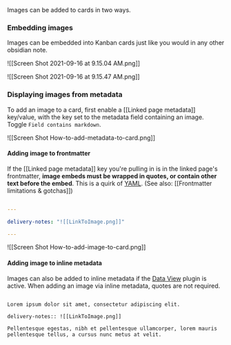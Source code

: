 
Images can be added to cards in two ways.

### Embedding images

Images can be embedded into Kanban cards just like you would in any other obsidian note.

![[Screen Shot 2021-09-16 at 9.15.04 AM.png]]

![[Screen Shot 2021-09-16 at 9.15.47 AM.png]]


### Displaying images from metadata

To add an image to a card, first enable a [[Linked page metadata]] key/value, with the key set to the metadata field containing an image. Toggle `Field contains markdown`.

![[Screen Shot How-to-add-metadata-to-card.png]]
  

#### Adding image to frontmatter

If the [[Linked page metadata]] key you're pulling in is in the linked page's frontmatter, **image embeds must be wrapped in quotes, or contain other text before the embed**. This is a quirk of [YAML](https://help.obsidian.md/Advanced+topics/YAML+front+matter). (See also: [[Frontmatter limitations & gotchas]])
  

```yaml

---

delivery-notes: "![[LinkToImage.png]]"

---

```

![[Screen Shot How-to-add-image-to-card.png]]


#### Adding image to inline metadata

Images can also be added to inline metadata if the [Data View](https://github.com/blacksmithgu/obsidian-dataview) plugin is active. When adding an image via inline metadata, quotes are not required.

```

Lorem ipsum dolor sit amet, consectetur adipiscing elit.

delivery-notes:: ![[LinkToImage.png]]

Pellentesque egestas, nibh et pellentesque ullamcorper, lorem mauris pellentesque tellus, a cursus nunc metus at velit.

```